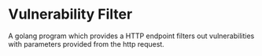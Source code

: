 # Vulnerability Filter
A golang program which provides a HTTP endpoint filters out vulnerabilities with parameters provided from the http request.

